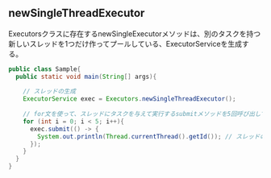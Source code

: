 ## newSingleThreadExecutor

Executorsクラスに存在するnewSingleExecutorメソッドは、別のタスクを持つ新しいスレッドを1つだけ作ってプールしている、ExecutorServiceを生成する。

```Java
public class Sample{
  public static void main(String[] args){
    
    // スレッドの生成
    ExecutorService exec = Executors.newSingleThreadExecutor();
    
    // for文を使って、スレッドにタスクを与えて実行するsubmitメソッドを5回呼び出している
    for (int i = 0; i < 5; i++){
      exec.submit(() -> {
        System.out.println(Thread.currentThread().getId()); // スレッドのIDを取得
      });
    }
  }
}
```

